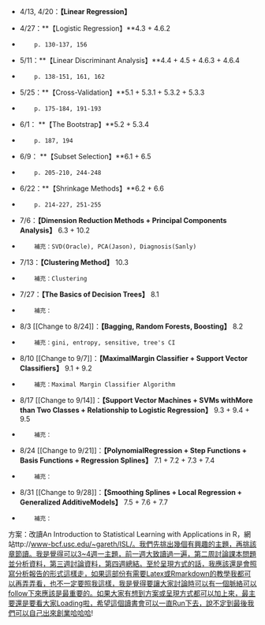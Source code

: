 * 4/13, 4/20：**【Linear Regression】**

* 4/27：**【Logistic Regression】**4.3 + 4.6.2
*         p. 130-137, 156

* 5/11：**【Linear Discriminant Analysis】**4.4 + 4.5 + 4.6.3 + 4.6.4
*         p. 138-151, 161, 162

* 5/25：**【Cross-Validation】**5.1 + 5.3.1 + 5.3.2 + 5.3.3
*         p. 175-184, 191-193

* 6/1： **【The Bootstrap】**5.2 + 5.3.4
*         p. 187, 194 

* 6/9： **【Subset Selection】**6.1 + 6.5
*         p. 205-210, 244-248

* 6/22：**【Shrinkage Methods】**6.2 + 6.6
*         p. 214-227, 251-255

* 7/6：**【Dimension Reduction Methods + Principal Components Analysis】** 6.3 + 10.2
*         補充：SVD(Oracle), PCA(Jason), Diagnosis(Sanly)

* 7/13：**【Clustering Method】** 10.3
*         補充：Clustering

* 7/27：**【The Basics of Decision Trees】** 8.1
*         補充：

* 8/3 [[Change to 8/24]]：**【Bagging, Random Forests, Boosting】** 8.2
*         補充：gini, entropy, sensitive, tree's CI

* 8/10 [[Change to 9/7]]：**【MaximalMargin Classifier + Support Vector Classifiers】** 9.1 + 9.2
*         補充：Maximal Margin Classifier Algorithm

* 8/17 [[Change to 9/14]]：**【Support Vector Machines + SVMs withMore than Two Classes + Relationship to Logistic Regression】** 9.3 + 9.4 + 9.5
*         補充：

* 8/24 [[Change to 9/21]]：**【PolynomialRegression + Step Functions + Basis Functions + Regression Splines】** 7.1 + 7.2 + 7.3 + 7.4
*         補充：

* 8/31 [[Change to 9/28]]：**【Smoothing Splines + Local Regression + Generalized AdditiveModels】** 7.5 + 7.6 + 7.7
*         補充：



方案：改讀An Introduction to Statistical Learning with Applications in R，網站ttp://www-bcf.usc.edu/~gareth/ISL/。我們先挑出幾個有興趣的主題，再挑該章節讀。我是覺得可以3~4週一主題，前一週大致讀過一遍，第二周討論課本問題並分析資料，第三週討論資料，第四週總結。至於呈現方式的話，我應該還是會照寫分析報告的形式這樣走，如果這部份有需要Latex或Rmarkdown的教學我都可以再弄弄看，也不一定要照我這樣，我是覺得要讓大家討論時可以有一個脈絡可以follow下來應該是最重要的。如果大家有想到方案或呈現方式都可以加上來，最主要還是要看大家Loading啦，希望這個讀書會可以一直Run下去，說不定到最後我們可以自己出來創業哈哈哈!
